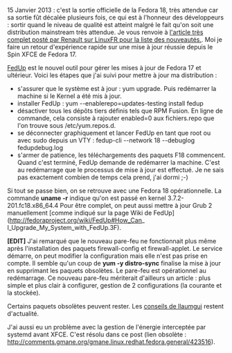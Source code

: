<!-- title: Mise à jour de Fedora 17 vers Fedora 18 -->
<!-- category: GNU/Linux -->
<!-- tag: planet -->

15 Janvier 2013 : c'est la sortie officielle de la Fedora 18, très attendue car
sa sortie fût décalée plusieurs fois, ce qui est à l'honneur des
développeurs<!-- more --> : sortir quand le niveau de qualité est atteint malgré le fait
qu'on soit une distribution mainstream très attendue. Je vous renvoie à
[l'article très complet posté par Renault sur LinuxFR pour la liste des
nouveautés.](http://linuxfr.org/news/sortie-de-fedora-18-alias-spherical-cow).
Moi je faire un retour d'expérience rapide sur une mise à jour réussie depuis
le Spin XFCE de Fedora 17.

 [FedUp](http://fedoraproject.org/wiki/FedUp) est le nouvel outil pour gérer
les mises à jour de Fedora 17 et ultérieur. Voici les étapes que j'ai suivi
pour mettre à jour ma distribution :

*    s'assurer que le système est à jour : yum upgrade. Puis redémarrer la machine
si le Kernel a été mis à jour.
*    installer FedUp : yum --enablerepo=updates-testing install fedup
*    désactiver tous les dépôts tiers définis tels que RPM Fusion. En ligne de
commande, cela consiste à rajouter enabled=0 aux fichiers.repo que l'on trouve
sous /etc/yum.repos.d.
*    se déconnecter graphiquement et lancer FedUp en tant que root ou avec sudo
depuis un VTY : fedup-cli --network 18 --debuglog fedupdebug.log
*    s'armer de patience, les téléchargements des paquets F18 commencent. Quand
c'est terminé, FedUp demande de redémarrer la machine. C'est au redémarrage
que le processus de mise à jour est effectué. Je ne sais pas exactement
combien de temps cela prend, j'ai dormi ;-)

Si tout se passe bien, on se retrouve avec une Fedora 18 opérationnelle. La
commande **uname -r** indique qu'on est passé en kernel 3.7.2-201.fc18.x86_64.4
Pour être complet, on peut aussi mettre à jour Grub 2 manuellement [comme
indiqué sur la page Wiki de FedUp](http://fedoraproject.org/wiki/FedUp#How_Can_
I_Upgrade_My_System_with_FedUp.3F).

 **[EDIT]** J'ai remarqué que le nouveau pare-feu ne fonctionnait plus même
après l'installation des paquets firewall-config et firewall-applet. Le service
démarre, on peut modifier la configuration mais elle n'est pas prise en compte.
Il semble qu'un coup de **yum -y distro-sync** finalise la mise à jour en
supprimant les paquets obsolètes. Le pare-feu est opérationnel au
redémarrage. Ce nouveau pare-feu mériterait d'ailleurs un article : plus
simple et plus clair à configurer, gestion de 2 configurations (la courante et
la stockée).

Certains paquets obsolètes peuvent rester. Les [conseils de
llaumgui](http://www.llaumgui.com/post/fedora-17-in-da-place) restent
d'actualité.

J'ai aussi eu un problème avec la gestion de l'énergie interceptée par
systemd avant XFCE. C'est résolu dans ce post (lien obsolète : http://comments.gmane.org/gmane.linux.redhat.fedora.general/423516).
